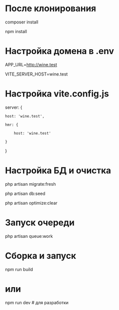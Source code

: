 # После клонирования

composer install

npm install

# Настройка домена в .env

APP_URL=http://wine.test

VITE_SERVER_HOST=wine.test

# Настройка vite.config.js

server: {

    host: 'wine.test',

    hmr: { 
        
        host: 'wine.test' 
        
    }

}

# Настройка БД и очистка
php artisan migrate:fresh

php artisan db:seed

php artisan optimize:clear

# Запуск очереди
php artisan queue:work

# Сборка и запуск

npm run build
# или

npm run dev # для разработки
